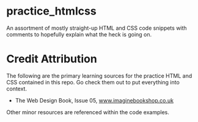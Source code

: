 # practice_htmlcss
An assortment of mostly straight-up HTML and CSS code snippets with comments to hopefully explain what the heck 
is going on.

# Credit Attribution
The following are the primary learning sources for the practice HTML and CSS contained in this repo. Go check them 
out to put everything into context.

* The Web Design Book, Issue 05, www.imaginebookshop.co.uk

Other minor resources are referenced within the code examples. 